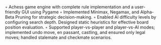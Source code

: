 ◦ Achess game engine with complete rule implementation and a user-friendly GUI using Pygame
 ◦ Implemented Minimax, Negamax, and Alpha-Beta Pruning for strategic decision-making.
 ◦ Enabled AI difficulty levels by configuring search depth. Designed static heuristics for effective board
 position evaluation.
 ◦ Supported player-vs-player and player-vs-AI modes; implemented undo move, en passant, castling, and
 ensured only legal moves; handled stalemate and checkmate scenarios.
